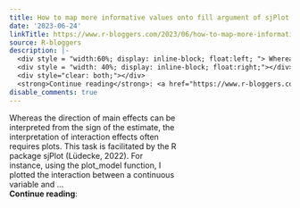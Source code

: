 ```yaml
---
title: How to map more informative values onto fill argument of sjPlot::plot_model
date: '2023-06-24'
linkTitle: https://www.r-bloggers.com/2023/06/how-to-map-more-informative-values-onto-fill-argument-of-sjplotplot_model/
source: R-bloggers
description: |-
  <div style = "width:60%; display: inline-block; float:left; "> Whereas the direction of main effects can be interpreted from the sign of the estimate, the interpretation of interaction effects often requires plots. This task is facilitated by the R package sjPlot (Lüdecke, 2022). For instance, using the plot_model function, I plotted the interaction between a continuous variable and ...</div>
  <div style = "width: 40%; display: inline-block; float:right;"></div>
  <div style="clear: both;"></div>
  <strong>Continue reading</strong>: <a href="https://www.r-bloggers.com/2023/06/how-to-map-more-inform ...
disable_comments: true
---
```

<div style = "width:60%; display: inline-block; float:left; "> Whereas the direction of main effects can be interpreted from the sign of the estimate, the interpretation of interaction effects often requires plots. This task is facilitated by the R package sjPlot (Lüdecke, 2022). For instance, using the plot_model function, I plotted the interaction between a continuous variable and ...</div>
<div style = "width: 40%; display: inline-block; float:right;"></div>
<div style="clear: both;"></div>
<strong>Continue reading</strong>: <a href="https://www.r-bloggers.com/2023/06/how-to-map-more-inform ...
